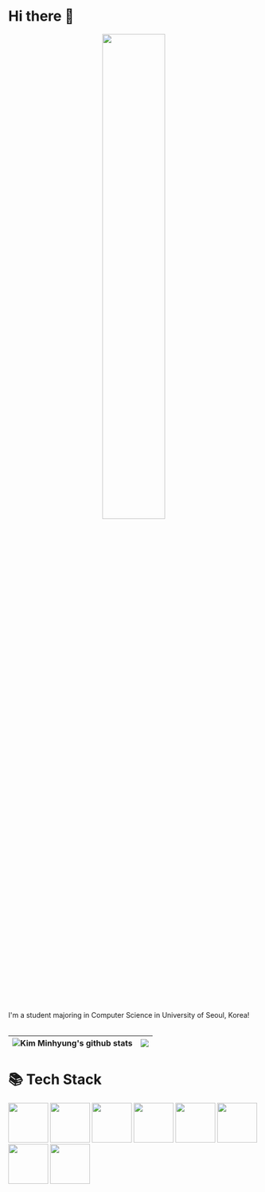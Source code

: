# Hi there 👋
<p align="center"><img src="https://github.com/minbros/minbros/assets/127458006/0baadfaa-bf4a-4c25-9213-e547bc5cf355" width="50%"></p>
I'm a student majoring in Computer Science in University of Seoul, Korea!
<br><br>

| <img align="center" src="https://github-readme-stats.vercel.app/api?username=minbros&show_icons=true&rank_icon=github&include_all_commits=true&theme=buefy&hide_border=true" alt="Kim Minhyung's github stats" /></a> | <img align="center" src="https://github-readme-stats.vercel.app/api/top-langs/?username=minbros&layout=compact&theme=buefy&hide_border=true" /></a> |
| ------------- | ------------- |

# 📚 Tech Stack 
<img src="https://github.com/user-attachments/assets/896060f0-4892-4406-9b22-157ea620ad12" width="80"></a>
<img src="https://github.com/user-attachments/assets/51ce0257-507e-47f7-b911-5de830218078" width="80"></a>
<img src="https://github.com/user-attachments/assets/24c29f8c-5c68-45b0-9048-9ca185f0d44c" width="80"></a>
<img src="https://github.com/user-attachments/assets/7d81bdd0-74ab-4dc1-a72d-58b62340c331" width="80"></a>
<img src="https://github.com/user-attachments/assets/3db4d075-d5d7-4518-bf88-61fc8be002ef" width="80"></a>
<img src="https://github.com/user-attachments/assets/f001f4b1-b55a-48b8-9841-c8d0c6575ff5" width="80"></a>
<img src="https://github.com/user-attachments/assets/ede06b3e-c476-4abf-acf5-f6618fb41eda" width="80"></a>
<img src="https://github.com/user-attachments/assets/7ee68583-2952-4bea-bac1-2ac3e1ec11e0" width="80"></a>
